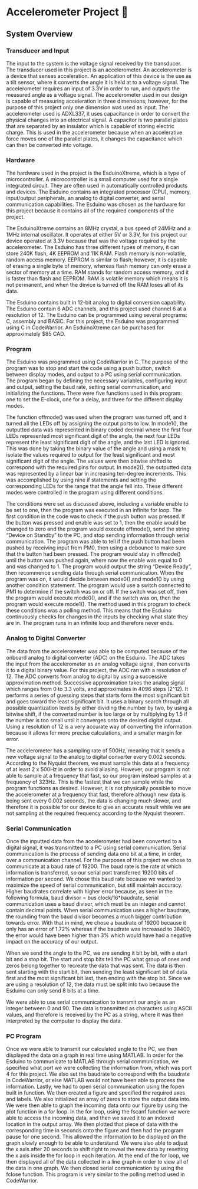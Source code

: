 # Accelerometer Project 📐

## System Overview

### Transducer and Input
The input to the system is the voltage signal received by the transducer. The transducer used in this project is an accelerometer. An accelerometer is a device that senses acceleration. An application of this device is the use as a tilt sensor, where it converts the angle it is held at to a voltage signal. The accelerometer requires an input of 3.3V in order to run, and outputs the measured angle as a voltage signal. The accelerometer used in our design is capable of measuring acceleration in three dimensions; however, for the purpose of this project only one dimension was used as input. The accelerometer used is ADXL337, it uses capacitance in order to convert the physical changes into an electrical signal. A capacitor is two parallel plates that are separated by an insulator which is capable of storing electric charge. This is used in the accelerometer because when an accelerative force moves one of the parallel plates, it changes the capacitance which can then be converted into voltage.

### Hardware
The hardware used in the project is the EsduinoXtreme, which is a type of microcontroller. A microcontroller is a small computer used for a single integrated circuit. They are often used in automatically controlled products and devices. The Esduino contains an integrated processor (CPU), memory, input/output peripherals, an analog to digital converter, and serial communication capabilities. The Esduino was chosen as the hardware for this project because it contains all of the required components of the project.

The EsduinoXtreme contains an 8MHz crystal, a bus speed of 24MHz and a 1MHz internal oscillator. It operates at either 5V or 3.3V, for this project our device operated at 3.3V because that was the voltage required by the accelerometer. The Esduino has three different types of memory, it can store 240K flash, 4K EEPROM and 11K RAM. Flash memory is non-volatile, random access memory. EEPROM is similar to flash; however, it is capable of erasing a single byte of memory, whereas flash memory can only erase a sector of memory at a time. RAM stands for random access memory, and it is faster than flash and EEPROM. RAM is volatile memory which means it is not permanent, and when the device is turned off the RAM loses all of its data.

The Esduino contains built in 12-bit analog to digital conversion capability. The Esduino contain 6 ADC channels, and this project used channel 6 at a resolution of 12. The Esduino can be programmed using several programs: C, assembly and BASIC. For this project, the Esduino was programmed using C in CodeWarrior. An EsduinoXtreme can be purchased for approximately $85 CAD.

### Program
The Esduino was programmed using CodeWarrior in C. The purpose of the program was to stop and start the code using a push button, switch between display modes, and output to a PC using serial communication. The program began by defining the necessary variables, configuring input and output, setting the baud rate, setting serial communication, and initializing the functions. There were five functions used in this program: one to set the E-clock, one for a delay, and three for the different display modes.

The function offmode() was used when the program was turned off, and it turned all the LEDs off by assigning the output ports to low. In mode1(), the outputted data was represented in binary coded decimal where the first four LEDs represented most significant digit of the angle, the next four LEDs represent the least significant digit of the angle, and the last LED is ignored. This was done by taking the binary value of the angle and using a mask to isolate the values required to output for the least significant and most significant digit of the angle. The values were then bitwise shifted to correspond with the required pins for output. In mode2(), the outputted data was represented by a linear bar in increasing ten-degree increments. This was accomplished by using nine if statements and setting the corresponding LEDs for the range that the angle fell into. These different modes were controlled in the program using different conditions.

The conditions were set as discussed above, including a variable enable to be set to one, then the program was executed in an infinite for loop. The first condition in the code was to check if the push button was pressed. If the button was pressed and enable was set to 1, then the enable would be changed to zero and the program would execute offmode(), send the string “Device on Standby” to the PC, and stop sending information through serial communication. The program was able to tell if the push button had been pushed by receiving input from PM0, then using a debounce to make sure that the button had been pressed. The program would stay in offmode() until the button was pushed again, where now the enable was equal to 0 and was changed to 1. The program would output the string “Device Ready”, then recommence sending data through serial communication. When the program was on, it would decide between mode0() and mode1() by using another condition statement. The program would use a switch connected to PM1 to determine if the switch was on or off. If the switch was set off, then the program would execute mode0(), and if the switch was on, then the program would execute mode1(). The method used in this program to check these conditions was a polling method. This means that the Esduino continuously checks for changes in the inputs by checking what state they are in. The program runs in an infinite loop and therefore never ends.

### Analog to Digital Converter
The data from the accelerometer was able to be computed because of the onboard analog to digital converter (ADC) on the Esduino. The ADC takes the input from the accelerometer as an analog voltage signal, then converts it to a digital binary value. For this project, the ADC ran with a resolution of 12. The ADC converts from analog to digital by using a successive approximation method. Successive approximation takes the analog signal which ranges from 0 to 3.3 volts, and approximates in 4096 steps (2^12). It performs a series of guessing steps that starts form the most significant bit and goes toward the least significant bit. It uses a binary search through all possible quantization levels by either dividing the number by two, by using a bitwise shift, if the converted number is too large or by multiplying by 1.5 if the number is too small until it converges onto the desired digital output. Using a resolution of 12 is a very accurate way of converting the information because it allows for more precise calculations, and a smaller margin for error.

The accelerometer has a sampling rate of 500Hz, meaning that it sends a new voltage signal to the analog to digital converter every 0.002 seconds. According to the Nyquist theorem, we must sample this data at a frequency of at least 2 x 500Hz in order to avoid aliasing. However, our program is not able to sample at a frequency that fast, so our program instead samples at a frequency of 323Hz. This is the fastest that we can sample while the program functions as desired. However, it is not physically possible to move the accelerometer at a frequency that fast, therefore although new data is being sent every 0.002 seconds, the data is changing much slower, and therefore it is possible for our device to give an accurate result while we are not sampling at the required frequency according to the Nyquist theorem.

### Serial Communication
Once the inputted data from the accelerometer had been converted to a digital signal, it was transmitted to a PC using serial communication. Serial communication is the process of sending data one bit at a time, in order, over a communication channel. For the purposes of this project we chose to communicate at a baud rate of 19200. The baud rate is the rate at which information is transferred, so our serial port transferred 19200 bits of information per second. We chose this baud rate because we wanted to maximize the speed of serial communication, but still maintain accuracy. Higher baudrates correlate with higher error because, as seen in the following formula, baud divisor = bus clock/16*baudrate, serial communication uses a baud divisor, which must be an integer and cannot contain decimal points. When serial communication uses a higher baudrate, the rounding from the baud divisor becomes a much bigger contribution towards error. With that in mind, we chose a baudrate of 19200 because it only has an error of 1.72% whereas if the baudrate was increased to 38400, the error would have been higher than 3% which would have had a negative impact on the accuracy of our output.

When we send the angle to the PC, we are sending it bit by bit, with a start bit and a stop bit. The start and stop bits tell the PC what group of ones and zeros belong together to recreate the data that was sent. The data is then sent starting with the start bit, then sending the least significant bit of data first and the most significant bit last, then ending with the stop bit. Since we are using a resolution of 12, the data must be split into two because the Esduino can only send 8 bits at a time.

We were able to use serial communication to transmit our angle as an integer between 0 and 90. The data is transmitted as characters using ASCII values, and therefore is received by the PC as a string, where it was then interpreted by the computer to display the data.

### PC Program
Once we were able to transmit our calculated angle to the PC, we then displayed the data on a graph in real time using MATLAB. In order for the Esduino to communicate to MATLAB through serial communication, we specified what port we were collecting the information from, which was port 4 for this project. We also set the baudrate to correspond with the baudrate in CodeWarrior, or else MATLAB would not have been able to process the information. Lastly, we had to open serial communication using the fopen built in function. We then created a figure and specified the required axes and labels. We also initialized an array of zeros to store the output data into. We were then able to graph the incoming data onto our figure by using the plot function in a for loop. In the for loop, using the fscanf function we were able to access the incoming data, and then we saved it to an indexed location in the output array. We then plotted that piece of data with the corresponding time in seconds onto the figure and then had the program pause for one second. This allowed the information to be displayed on the graph slowly enough to be able to understand. We were also able to adjust the x axis after 20 seconds to shift right to reveal the new data by resetting the x axis inside the for loop in each iteration. At the end of the for loop, we then displayed all of the data collected in a line graph in order to view all of the data in one graph. We then closed serial communication by using the fclose function. This program is very similar to the polling method used in CodeWarrior.

